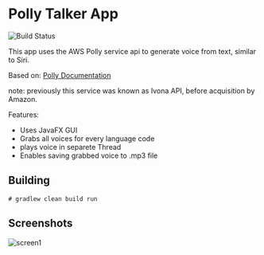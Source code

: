 # Polly Talker App
![Build Status](https://travis-ci.org/tjago/javafx-ivona-speech-api.svg?branch=master)

This app uses the AWS Polly service api to generate voice from text, similar to Siri.

Based on: [Polly Documentation](https://aws.amazon.com/polly/developers/)

note: previously this service was known as Ivona API, before acquisition by Amazon.


Features:

* Uses JavaFX GUI
* Grabs all voices for every language code
* plays voice in separete Thread
* Enables saving grabbed voice to .mp3 file

## Building

```
# gradlew clean build run
```

## Screenshots

![screen1][screen-main]

[screen-main]: https://github.com/tjago/javafx-ivona-speech-api/blob/master/media/screenshots/IvonaApp.JPG "JavaFX Ivon App GUI"